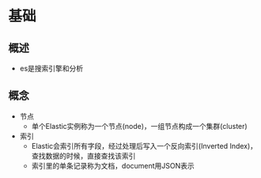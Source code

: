 # 基础
## 概述
- es是搜索引擎和分析

## 概念
- 节点
	- 单个Elastic实例称为一个节点(node)，一组节点构成一个集群(cluster)
- 索引
	- Elastic会索引所有字段，经过处理后写入一个反向索引(Inverted Index)，查找数据的时候，直接查找该索引	
	- 索引里的单条记录称为文档，document用JSON表示

	